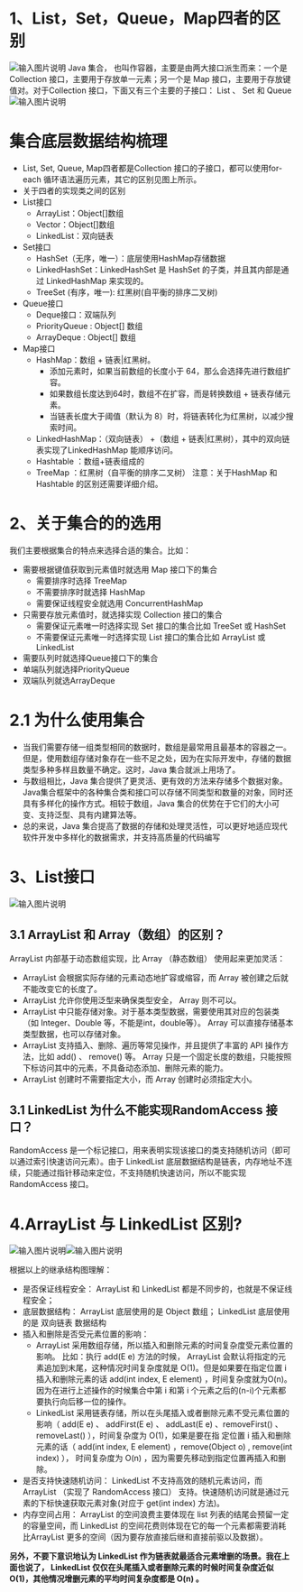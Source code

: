 # 1、List，Set，Queue，Map四者的区别
![输入图片说明](../image/%E9%9B%86%E5%90%88.png)
Java 集合， 也叫作容器，主要是由两大接口派生而来：一个是 Collection 接口，主要用于存放单一元素；另一个是 Map 接口，主要用于存放键值对。对于Collection 接口，下面又有三个主要的子接口： List 、 Set 和 Queue
![输入图片说明](../image/List%EF%BC%8CSet%EF%BC%8CQueue%EF%BC%8CMap%E5%9B%9B%E8%80%85%E7%9A%84%E5%8C%BA%E5%88%AB.png)
# 集合底层数据结构梳理
- List, Set, Queue, Map四者都是Collection 接口的子接口，都可以使用for-each 循环语法遍历元素，其它的区别见图上所示。
- 关于四者的实现类之间的区别
- List接口
    - ArrayList：Object[]数组
    - Vector：Object[]数组
    - LinkedList：双向链表
- Set接口
    - HashSet（无序，唯一）：底层使用HashMap存储数据
    - LinkedHashSet：LinkedHashSet 是 HashSet 的子类，并且其内部是通过 LinkedHashMap 来实现的。
    - TreeSet (有序，唯一): 红黑树(自平衡的排序二叉树)
- Queue接口
    - Deque接口：双端队列
    - PriorityQueue : Object[] 数组
    - ArrayDeque : Object[] 数组
- Map接口
    - HashMap：数组 + 链表|红黑树。
        - 添加元素时，如果当前数组的长度小于 64，那么会选择先进行数组扩容。
        - 如果数组长度达到64时，数组不在扩容，而是转换数组 + 链表存储元素。
        - 当链表长度大于阈值（默认为 8）时，将链表转化为红黑树，以减少搜索时间。
    - LinkedHashMap：（双向链表） +（数组 + 链表|红黑树），其中的双向链表实现了LinkedHashMap 能顺序访问。
    - Hashtable ：数组+链表组成的
    - TreeMap ：红黑树（自平衡的排序二叉树）
注意：关于HashMap 和 Hashtable 的区别还需要详细介绍。

# 2、关于集合的的选用
我们主要根据集合的特点来选择合适的集合。比如：
- 需要根据键值获取到元素值时就选用 Map 接口下的集合
    - 需要排序时选择 TreeMap
    - 不需要排序时就选择 HashMap
    - 需要保证线程安全就选用 ConcurrentHashMap
- 只需要存放元素值时，就选择实现 Collection 接口的集合
    - 需要保证元素唯一时选择实现 Set 接口的集合比如 TreeSet 或 HashSet
    - 不需要保证元素唯一时选择实现 List 接口的集合比如 ArrayList 或 LinkedList
- 需要队列时就选择Queue接口下的集合
- 单端队列就选择PriorityQueue
- 双端队列就选ArrayDeque

# 2.1 为什么使用集合
- 当我们需要存储一组类型相同的数据时，数组是最常用且最基本的容器之一。但是，使用数组存储对象存在一些不足之处，因为在实际开发中，存储的数据类型多种多样且数量不确定。这时，Java 集合就派上用场了。
- 与数组相比，Java 集合提供了更灵活、更有效的方法来存储多个数据对象。Java集合框架中的各种集合类和接口可以存储不同类型和数量的对象，同时还具有多样化的操作方式。相较于数组，Java 集合的优势在于它们的大小可变、支持泛型、具有内建算法等。
- 总的来说，Java 集合提高了数据的存储和处理灵活性，可以更好地适应现代软件开发中多样化的数据需求，并支持高质量的代码编写

# 3、List接口
![输入图片说明](../image/List%E9%9B%86%E5%90%88.png)
## 3.1 ArrayList 和 Array（数组）的区别？
ArrayList 内部基于动态数组实现，比 Array （静态数组） 使用起来更加灵活：
- ArrayList 会根据实际存储的元素动态地扩容或缩容，而 Array 被创建之后就不能改变它的长度了。
- ArrayList 允许你使用泛型来确保类型安全， Array 则不可以。
- ArrayList 中只能存储对象。对于基本类型数据，需要使用其对应的包装类（如 Integer、Double 等，不能是int，double等）。 Array 可以直接存储基本类型数据，也可以存储对象。
- ArrayList 支持插入、删除、遍历等常见操作，并且提供了丰富的 API 操作方法，比如 add() 、 remove() 等。 Array 只是一个固定长度的数组，只能按照下标访问其中的元素，不具备动态添加、删除元素的能力。
- ArrayList 创建时不需要指定大小，而 Array 创建时必须指定大小。

## 3.1  LinkedList 为什么不能实现RandomAccess 接口？
RandomAccess 是一个标记接口，用来表明实现该接口的类支持随机访问（即可以通过索引快速访问元素）。由于 LinkedList 底层数据结构是链表，内存地址不连续，只能通过指针移动来定位，不支持随机快速访问，所以不能实现RandomAccess 接口。
# 4.ArrayList 与 LinkedList 区别?
![输入图片说明](../image/LinkedList%E7%BB%A7%E6%89%BF%E5%9B%BE.png)![输入图片说明](../image/ArrayList.png)

根据以上的继承结构图理解：
- 是否保证线程安全： ArrayList 和 LinkedList 都是不同步的，也就是不保证线程安全；
- 底层数据结构： ArrayList 底层使用的是 Object 数组； LinkedList 底层使用的是 双向链表 数据结构
- 插入和删除是否受元素位置的影响：
    - ArrayList 采用数组存储，所以插入和删除元素的时间复杂度受元素位置的影响。 比如：执行 add(E e) 方法的时候， ArrayList 会默认将指定的元素追加到末尾，这种情况时间复杂度就是 O(1)。但是如果要在指定位置 i插入和删除元素的话 add(int index, E element) ，时间复杂度就为O(n)。因为在进行上述操作的时候集合中第 i 和第 i 个元素之后的(n-i)个元素都要执行向后移一位的操作。
    - LinkedList 采用链表存储，所以在头尾插入或者删除元素不受元素位置的影响（ add(E e) 、 addFirst(E e) 、 addLast(E e) 、removeFirst() 、 removeLast() ），时间复杂度为 O(1)，如果是要在指
定位置 i 插入和删除元素的话（ add(int index, E element) ，remove(Object o) , remove(int index) ）， 时间复杂度为 O(n) ，因为需要先移动到指定位置再插入和删除。
- 是否支持快速随机访问： LinkedList 不支持高效的随机元素访问，而ArrayList （实现了 RandomAccess 接口） 支持。快速随机访问就是通过元素的下标快速获取元素对象(对应于 get(int index) 方法)。
- 内存空间占用： ArrayList 的空间浪费主要体现在 list 列表的结尾会预留一定的容量空间，而 LinkedList 的空间花费则体现在它的每一个元素都需要消耗比ArrayList 更多的空间（因为要存放直接后继和直接前驱以及数据）。

 **另外，不要下意识地认为 LinkedList 作为链表就最适合元素增删的场景。我在上
面也说了， LinkedList 仅仅在头尾插入或者删除元素的时候时间复杂度近似
O(1)，其他情况增删元素的平均时间复杂度都是 O(n) 。** 

